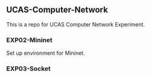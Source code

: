 ## UCAS-Computer-Network

This is a repo for UCAS Computer Network Experiment.

### EXP02-Mininet

Set up environment for Mininet.

### EXP03-Socket
